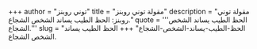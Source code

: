 +++
author = "توني روبنز"
title = "مقولة توني روبنز"
description = "مقولة توني روبنز: الحظ الطيب يساند الشخص الشجاع."
quote = '''الحظ الطيب يساند الشخص الشجاع.''' 
slug = "الحظ-الطيب-يساند-الشخص-الشجاع"
+++
الحظ الطيب يساند الشخص الشجاع.
